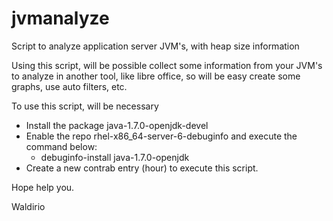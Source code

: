 # jvmanalyze
Script to analyze application server JVM's, with heap size information

Using this script, will be possible collect some information from your JVM's to analyze in another tool, like libre office, so will be easy create some graphs, use auto filters, etc.

To use this script, will be necessary

- Install the package java-1.7.0-openjdk-devel
- Enable the repo rhel-x86_64-server-6-debuginfo and execute the command below: 
  * debuginfo-install java-1.7.0-openjdk
- Create a new contrab entry (hour) to execute this script.

Hope help you.

Waldirio

